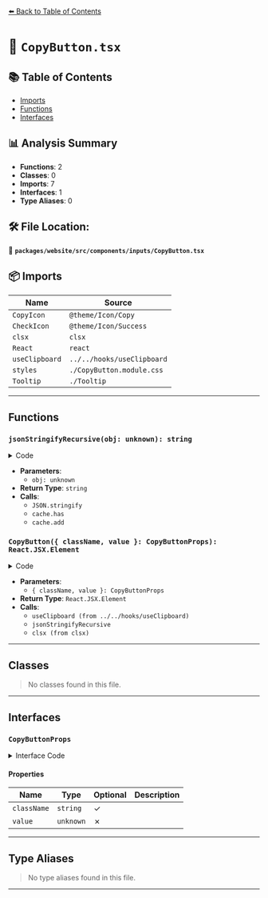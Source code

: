 [⬅️ Back to Table of Contents](../../../../../index.md)

# 📄 `CopyButton.tsx`

## 📚 Table of Contents

- [Imports](#imports)
- [Functions](#functions)
- [Interfaces](#interfaces)

## 📊 Analysis Summary

- **Functions**: 2
- **Classes**: 0
- **Imports**: 7
- **Interfaces**: 1
- **Type Aliases**: 0

## 🛠️ File Location:
📂 **`packages/website/src/components/inputs/CopyButton.tsx`**

## 📦 Imports

| Name | Source |
|------|--------|
| `CopyIcon` | `@theme/Icon/Copy` |
| `CheckIcon` | `@theme/Icon/Success` |
| `clsx` | `clsx` |
| `React` | `react` |
| `useClipboard` | `../../hooks/useClipboard` |
| `styles` | `./CopyButton.module.css` |
| `Tooltip` | `./Tooltip` |


---

## Functions

### `jsonStringifyRecursive(obj: unknown): string`

<details><summary>Code</summary>

```ts
function jsonStringifyRecursive(obj: unknown): string {
  const cache = new Set();
  return JSON.stringify(
    obj,
    (key, value: unknown) => {
      if (typeof value === 'object' && value != null) {
        if (cache.has(value)) {
          return;
        }
        cache.add(value);
      }
      return value;
    },
    2,
  );
}
```
</details>

- **Parameters**:
  - `obj: unknown`
- **Return Type**: `string`
- **Calls**:
  - `JSON.stringify`
  - `cache.has`
  - `cache.add`
### `CopyButton({ className, value }: CopyButtonProps): React.JSX.Element`

<details><summary>Code</summary>

```ts
function CopyButton({ className, value }: CopyButtonProps): React.JSX.Element {
  const [on, onCopy] = useClipboard(() => jsonStringifyRecursive(value));

  return (
    <div className={styles.copyButtonContainer}>
      <Tooltip open={on} text="Copied">
        <button
          aria-label={!on ? 'Copy code to clipboard' : 'Copied'}
          className={clsx(styles.copyButton, className, 'button')}
          disabled={on}
          onClick={onCopy}
        >
          <CopyIcon className={styles.copyIcon} height="18" width="18" />
          <CheckIcon className={styles.checkIcon} height="18" width="18" />
        </button>
      </Tooltip>
    </div>
  );
}
```
</details>

- **Parameters**:
  - `{ className, value }: CopyButtonProps`
- **Return Type**: `React.JSX.Element`
- **Calls**:
  - `useClipboard (from ../../hooks/useClipboard)`
  - `jsonStringifyRecursive`
  - `clsx (from clsx)`

---

## Classes

> No classes found in this file.


---

## Interfaces

### `CopyButtonProps`

<details><summary>Interface Code</summary>

```ts
export interface CopyButtonProps {
  readonly className?: string;
  readonly value: unknown;
}
```
</details>

#### Properties

| Name | Type | Optional | Description |
|------|------|----------|-------------|
| `className` | `string` | ✓ |  |
| `value` | `unknown` | ✗ |  |


---

## Type Aliases

> No type aliases found in this file.


---